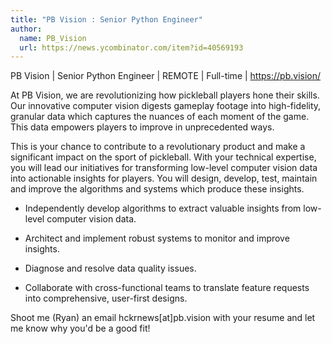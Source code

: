 ```yaml
---
title: "PB Vision : Senior Python Engineer"
author:
  name: PB_Vision
  url: https://news.ycombinator.com/item?id=40569193
---
```

PB Vision | Senior Python Engineer | REMOTE | Full-time | <a href="https:&#x2F;&#x2F;pb.vision&#x2F;" rel="nofollow">https:&#x2F;&#x2F;pb.vision&#x2F;</a>

At PB Vision, we are revolutionizing how pickleball players hone their skills. Our innovative computer vision digests gameplay footage into high-fidelity, granular data which captures the nuances of each moment of the game. This data empowers players to improve in unprecedented ways.

This is your chance to contribute to a revolutionary product and make a significant impact on the sport of pickleball. With your technical expertise, you will lead our initiatives for transforming low-level computer vision data into actionable insights for players. You will design, develop, test, maintain and improve the algorithms and systems which produce these insights.

- Independently develop algorithms to extract valuable insights from low-level computer vision data.

- Architect and implement robust systems to monitor and improve insights.

- Diagnose and resolve data quality issues.

- Collaborate with cross-functional teams to translate feature requests into comprehensive, user-first designs.

Shoot me (Ryan) an email hckrnews[at]pb.vision with your resume and let me know why you&#x27;d be a good fit!
